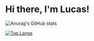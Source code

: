 # Hi there, I'm Lucas!

![Anurag's GitHub stats](https://github-readme-stats.vercel.app/api?username=lucasvazo&show_icons=true&theme=radical)

[![Top Langs](https://github-readme-stats.vercel.app/api/top-langs/?username=lucasvazo&layout=compact)](https://github.com/anuraghazra/github-readme-stats)
